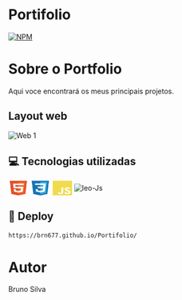 # Portifolio
[![NPM](https://img.shields.io/npm/l/react)](https://github.com/devsuperior/sds1-wmazoni/blob/master/LICENSE)

# Sobre o Portfolio

Aqui voce encontrará os meus principais projetos.

## Layout web
![Web 1]()

## 💻 Tecnologias utilizadas
<div display="flex">
  <img align="center" alt="leo-HTML" height="30" width="40" src="https://raw.githubusercontent.com/devicons/devicon/master/icons/html5/html5-original.svg">
 <img align="center" alt="leo-CSS" height="30" width="40" src="https://raw.githubusercontent.com/devicons/devicon/master/icons/css3/css3-original.svg">
 <img align="center" alt="leo-Js" height="30" width="40" src="https://raw.githubusercontent.com/devicons/devicon/master/icons/javascript/javascript-plain.svg">
 <img align="center" alt="leo-Js" height="30" width="40" src="https://user-images.githubusercontent.com/86381282/200146066-f0005b91-d2e8-41e5-b358-c873c3a96406.png">
</div>

## :link: Deploy
```
https://brn677.github.io/Portifolio/

```

# Autor

Bruno Silva
